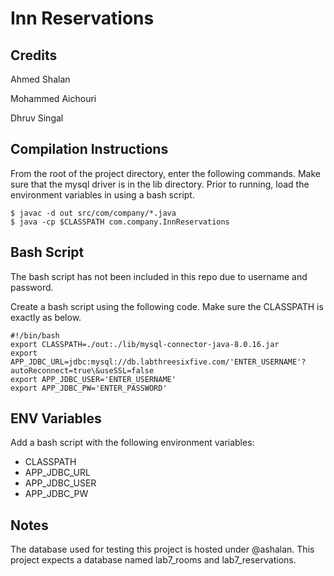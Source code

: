 # Inn Reservations

## Credits
Ahmed Shalan

Mohammed Aichouri

Dhruv Singal


## Compilation Instructions
From the root of the project directory, enter the following commands.
Make sure that the mysql driver is in the lib directory. Prior to running,
load the environment variables in using a bash script.

```
$ javac -d out src/com/company/*.java
$ java -cp $CLASSPATH com.company.InnReservations
```

## Bash Script
The bash script has not been included in this repo due to username and password.

Create a bash script using the following code. Make sure the CLASSPATH is exactly as below.

```
#!/bin/bash
export CLASSPATH=./out:./lib/mysql-connector-java-8.0.16.jar
export APP_JDBC_URL=jdbc:mysql://db.labthreesixfive.com/'ENTER_USERNAME'?autoReconnect=true\&useSSL=false
export APP_JDBC_USER='ENTER_USERNAME'
export APP_JDBC_PW='ENTER_PASSWORD'
```

## ENV Variables
Add a bash script with the following environment variables:
  - CLASSPATH
  - APP_JDBC_URL
  - APP_JDBC_USER
  - APP_JDBC_PW
  
## Notes
The database used for testing this project is hosted under @ashalan.
This project expects a database named lab7_rooms and lab7_reservations.


